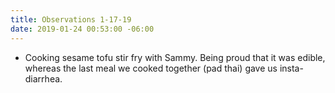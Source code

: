 ```yaml
---
title: Observations 1-17-19
date: 2019-01-24 00:53:00 -06:00
---
```


- Cooking sesame tofu stir fry with Sammy. Being proud that it was edible, whereas the last meal we cooked together (pad thai) gave us insta-diarrhea.